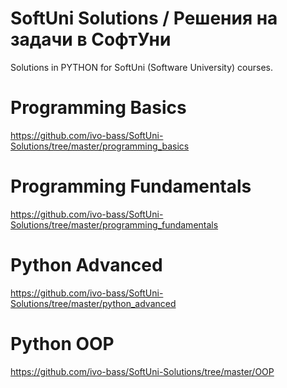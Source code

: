 # SoftUni Solutions / Решения на задачи в СофтУни

Solutions in PYTHON for SoftUni (Software University) courses.

# Programming Basics

https://github.com/ivo-bass/SoftUni-Solutions/tree/master/programming_basics

# Programming Fundamentals

https://github.com/ivo-bass/SoftUni-Solutions/tree/master/programming_fundamentals

# Python Advanced

https://github.com/ivo-bass/SoftUni-Solutions/tree/master/python_advanced

# Python OOP

https://github.com/ivo-bass/SoftUni-Solutions/tree/master/OOP
